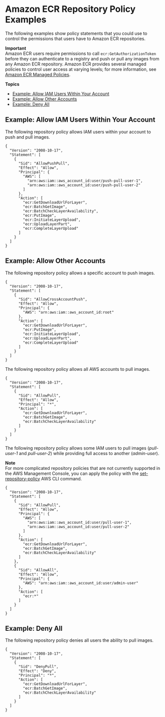 # Amazon ECR Repository Policy Examples<a name="RepositoryPolicyExamples"></a>

The following examples show policy statements that you could use to control the permissions that users have to Amazon ECR repositories\.

**Important**  
Amazon ECR users require permissions to call `ecr:GetAuthorizationToken` before they can authenticate to a registry and push or pull any images from any Amazon ECR repository\. Amazon ECR provides several managed policies to control user access at varying levels; for more information, see [Amazon ECR Managed Policies](ecr_managed_policies.md)\.

**Topics**
+ [Example: Allow IAM Users Within Your Account](#IAM_within_account)
+ [Example: Allow Other Accounts](#IAM_allow_other_accounts)
+ [Example: Deny All](#IAM_deny_all)

## Example: Allow IAM Users Within Your Account<a name="IAM_within_account"></a>

The following repository policy allows IAM users within your account to push and pull images\.

```
{
  "Version": "2008-10-17",
  "Statement": [
    {
      "Sid": "AllowPushPull",
      "Effect": "Allow",
      "Principal": {
        "AWS": [
          "arn:aws:iam::aws_account_id:user/push-pull-user-1",
          "arn:aws:iam::aws_account_id:user/push-pull-user-2"
        ]
      },
      "Action": [
        "ecr:GetDownloadUrlForLayer",
        "ecr:BatchGetImage",
        "ecr:BatchCheckLayerAvailability",
        "ecr:PutImage",
        "ecr:InitiateLayerUpload",
        "ecr:UploadLayerPart",
        "ecr:CompleteLayerUpload"
      ]
    }
  ]
}
```

## Example: Allow Other Accounts<a name="IAM_allow_other_accounts"></a>

The following repository policy allows a specific account to push images\.

```
{
  "Version": "2008-10-17",
  "Statement": [
    {
      "Sid": "AllowCrossAccountPush",
      "Effect": "Allow",
      "Principal": {
        "AWS": "arn:aws:iam::aws_account_id:root"
      },
      "Action": [
        "ecr:GetDownloadUrlForLayer",
        "ecr:PutImage",
        "ecr:InitiateLayerUpload",
        "ecr:UploadLayerPart",
        "ecr:CompleteLayerUpload"
      ]
    }
  ]
}
```

The following repository policy allows all AWS accounts to pull images\.

```
{
  "Version": "2008-10-17",
  "Statement": [
    {
      "Sid": "AllowPull",
      "Effect": "Allow",
      "Principal": "*",
      "Action": [
        "ecr:GetDownloadUrlForLayer",
        "ecr:BatchGetImage",
        "ecr:BatchCheckLayerAvailability"
      ]
    }
  ]
}
```

The following repository policy allows some IAM users to pull images \(*pull\-user\-1* and *pull\-user\-2*\) while providing full access to another \(*admin\-user*\)\.

**Note**  
For more complicated repository policies that are not currently supported in the AWS Management Console, you can apply the policy with the [set\-repository\-policy](http://docs.aws.amazon.com/cli/latest/reference/ecr/set-repository-policy.html) AWS CLI command\.

```
{
  "Version": "2008-10-17",
  "Statement": [
    {
      "Sid": "AllowPull",
      "Effect": "Allow",
      "Principal": {
        "AWS": [
          "arn:aws:iam::aws_account_id:user/pull-user-1",
          "arn:aws:iam::aws_account_id:user/pull-user-2"
        ]
      },
      "Action": [
        "ecr:GetDownloadUrlForLayer",
        "ecr:BatchGetImage",
        "ecr:BatchCheckLayerAvailability"
      ]
    },
    {
      "Sid": "AllowAll",
      "Effect": "Allow",
      "Principal": {
        "AWS": "arn:aws:iam::aws_account_id:user/admin-user"
      },
      "Action": [
        "ecr:*"
      ]
    }
  ]
}
```

## Example: Deny All<a name="IAM_deny_all"></a>

The following repository policy denies all users the ability to pull images\.

```
{
  "Version": "2008-10-17",
  "Statement": [
    {
      "Sid": "DenyPull",
      "Effect": "Deny",
      "Principal": "*",
      "Action": [
        "ecr:GetDownloadUrlForLayer",
        "ecr:BatchGetImage",
        "ecr:BatchCheckLayerAvailability"
      ]
    }
  ]
}
```
